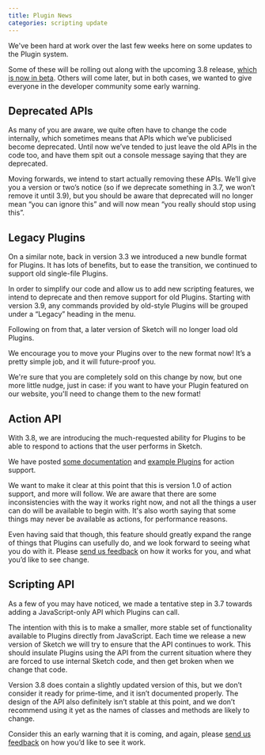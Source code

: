 ```yaml
---
title: Plugin News
categories: scripting update
---
```


We've been hard at work over the last few weeks here on some updates to the Plugin system.

Some of these will be rolling out along with the upcoming 3.8 release, [which is now in beta](http://sketch.com/beta/). Others will come later, but in both cases, we wanted to give everyone in the developer community some early warning.

## Deprecated APIs

As many of you are aware, we quite often have to change the code internally, which sometimes means that APIs which we’ve publicised become deprecated. Until now we’ve tended to just leave the old APIs in the code too, and have them spit out a console message saying that they are deprecated.

Moving forwards, we intend to start actually removing these APIs. We’ll give you a version or two’s notice (so if we deprecate something in 3.7, we won’t remove it until 3.9), but you should be aware that deprecated will no longer mean “you can ignore this” and will now mean “you really should stop using this”.

## Legacy Plugins

On a similar note, back in version 3.3 we introduced a new bundle format for Plugins. It has lots of benefits, but to ease the transition, we continued to support old single-file Plugins.

In order to simplify our code and allow us to add new scripting features, we intend to deprecate and then remove support for old Plugins. Starting with version 3.9, any commands provided by old-style Plugins will be grouped under a “Legacy” heading in the menu.

Following on from that, a later version of Sketch will no longer load old Plugins.

We encourage you to move your Plugins over to the new format now! It’s a pretty simple job, and it will future-proof you.

We're sure that you are completely sold on this change by now, but one more little nudge, just in case: if you want to have your Plugin featured on our website, you'll need to change them to the new format!

## Action API

With 3.8, we are introducing the much-requested ability for Plugins to be able to respond to actions that the user performs in Sketch.

We have posted [some documentation](/reference/action/) and [example Plugins](https://github.com/BohemianCoding/SketchAPI/tree/develop/examples/) for action support.

We want to make it clear at this point that this is version 1.0 of action support, and more will follow. We are aware that there are some inconsistencies with the way it works right now, and not all the things a user can do will be available to begin with. It's also worth saying that some things may never be available as actions, for performance reasons.

Even having said that though, this feature should greatly expand the range of things that Plugins can usefully do, and we look forward to seeing what you do with it. Please [send us feedback](mailto:mail@sketch.com) on how it works for you, and what you’d like to see change.

## Scripting API

As a few of you may have noticed, we made a tentative step in 3.7 towards adding a JavaScript-only API which Plugins can call.

The intention with this is to make a smaller, more stable set of functionality available to Plugins directly from JavaScript. Each time we release a new version of Sketch we will try to ensure that the API continues to work. This should insulate Plugins using the API from the current situation where they are forced to use internal Sketch code, and then get broken when we change that code.

Version 3.8 does contain a slightly updated version of this, but we don’t consider it ready for prime-time, and it isn’t documented properly. The design of the API also definitely isn’t stable at this point, and we don’t recommend using it yet as the names of classes and methods are likely to change.

Consider this an early warning that it is coming, and again, please [send us feedback](mailto:mail@sketch.com) on how you’d like to see it work.
